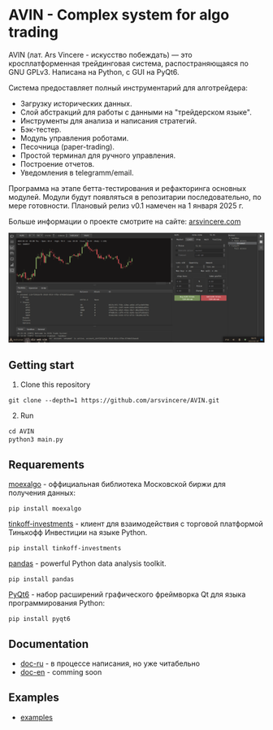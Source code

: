 # AVIN - Complex system for algo trading

AVIN (лат. Ars Vincere  -  искусство побеждать)  —  это кросплатформенная
трейдинговая система, распостраняющаяся по GNU GPLv3. Написана на Python,
с GUI на PyQt6.

Система предоставляет полный инструментарий для алготрейдера:
- Загрузку исторических данных.
- Слой абстракций для работы с данными на "трейдерском языке".
- Инструменты для анализа и написания стратегий.
- Бэк-тестер.
- Модуль управления роботами.
- Песочница (paper-trading).
- Простой терминал для ручного управления.
- Построение отчетов.
- Уведомления в telegramm/email.

Программа на этапе бетта-тестирования и рефакторинга основных модулей. Модули
будут появляться в репозитарии последовательно, по мере готовности. Плановый
релиз v0.1 намечен на 1 января 2025 г.

Больше информации о проекте смотрите на сайте:
[arsvincere.com](http://arsvincere.com)

![image](https://github.com/arsvincere/AVIN/blob/master/res/screenshot/Screenshot_2024-02-28_13-11-10.png)


## Getting start

1. Clone this repository

```
git clone --depth=1 https://github.com/arsvincere/AVIN.git
```

2. Run
```
cd AVIN
python3 main.py
```


## Requarements

[moexalgo](https://github.com/moexalgo/moexalgo) - оффициальная библиотека Московской биржи для получения данных:

    pip install moexalgo

[tinkoff-investments](https://github.com/Tinkoff/invest-python) - клиент для взаимодействия с торговой платформой Тинькофф Инвестиции на языке Python.

    pip install tinkoff-investments

[pandas](https://github.com/pandas-dev/pandas) - powerful Python data analysis toolkit.

    pip install pandas

[PyQt6](https://pypi.org/project/PyQt6/) - набор расширений графического фреймворка Qt для языка программирования Python:

    pip install pyqt6
	

## Documentation

- [doc-ru](https://github.com/arsvincere/AVIN/tree/master/doc/ru) - в процессе написания, но уже читабельно
- [doc-en]() - comming soon


## Examples

- [examples](https://github.com/arsvincere/AVIN/tree/master/doc/examples/data)

